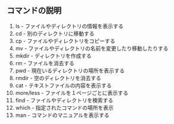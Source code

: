 ## コマンドの説明

1. ls - ファイルやディレクトリの情報を表示する
1. cd - 別のディレクトリに移動する 
1. cp - ファイルやディレクトリをコピーする
1. mv - ファイルやディレクトリの名前を変更したり移動したりする
1. mkdir - ディレクトリを作成する
1. rm - ファイルを消去する
1. pwd - 現在いるディレクトリの場所を表示する
1. rmdir - 空のディレクトリを消去する
1. cat - テキストファイルの内容を表示する
1. more/less - ファイルを１ページごとに表示する
1. find - ファイルやディレクトリを検索する
1. which - 指定されたコマンドの場所を表示
1. man - コマンドのマニュアルを表示する

